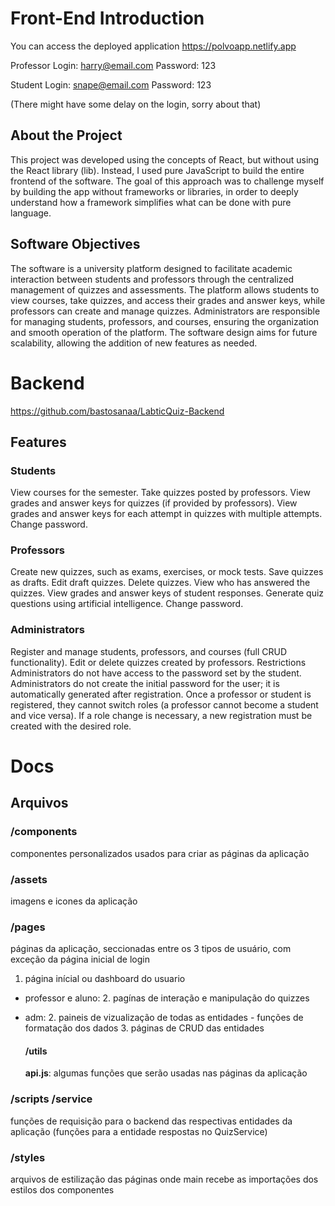 # Front-End Introduction
You can access the deployed application
https://polvoapp.netlify.app

Professor Login: harry@email.com Password: 123

Student Login: snape@email.com Password: 123

(There might have some delay on the login, sorry about that)

## About the Project
This project was developed using the concepts of React, but without using the React library (lib). Instead, I used pure JavaScript to build the entire frontend of the software. The goal of this approach was to challenge myself by building the app without frameworks or libraries, in order to deeply understand how a framework simplifies what can be done with pure language.

## Software Objectives
The software is a university platform designed to facilitate academic interaction between students and professors through the centralized management of quizzes and assessments. The platform allows students to view courses, take quizzes, and access their grades and answer keys, while professors can create and manage quizzes. Administrators are responsible for managing students, professors, and courses, ensuring the organization and smooth operation of the platform. The software design aims for future scalability, allowing the addition of new features as needed.

# Backend
https://github.com/bastosanaa/LabticQuiz-Backend

## Features
### Students

View courses for the semester.
Take quizzes posted by professors.
View grades and answer keys for quizzes (if provided by professors).
View grades and answer keys for each attempt in quizzes with multiple attempts.
Change password.

### Professors

Create new quizzes, such as exams, exercises, or mock tests.
Save quizzes as drafts.
Edit draft quizzes.
Delete quizzes.
View who has answered the quizzes.
View grades and answer keys of student responses.
Generate quiz questions using artificial intelligence.
Change password.

### Administrators

Register and manage students, professors, and courses (full CRUD functionality).
Edit or delete quizzes created by professors.
Restrictions
Administrators do not have access to the password set by the student.
Administrators do not create the initial password for the user; it is automatically generated after registration.
Once a professor or student is registered, they cannot switch roles (a professor cannot become a student and vice versa).
If a role change is necessary, a new registration must be created with the desired role.

# Docs

## Arquivos

### /components 
componentes personalizados usados para criar as páginas da aplicação

### /assets
imagens e icones da aplicação

### /pages 
páginas da aplicação, seccionadas entre os 3 tipos de usuário, com exceção da página inicial de login

1. página inícial ou dashboard do usuario

- professor e aluno:
    2.  pagínas de interação e manipulação do quizzes
- adm:
    2. paineis de vizualização de todas as entidades
        - funções de formatação dos dados
    3. páginas de CRUD das entidades

    #### /utils
    __api.js__: algumas funções que serão usadas nas páginas da aplicação

### /scripts /service
funções de requisição para o backend das respectivas entidades da aplicação
    (funções para a entidade respostas no QuizService)

### /styles
arquivos de estilização das páginas onde main recebe as importações dos estilos dos componentes


